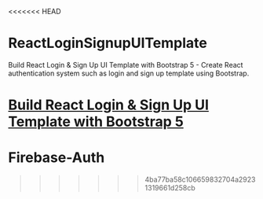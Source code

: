 <<<<<<< HEAD
# ReactLoginSignupUITemplate

Build React Login & Sign Up UI Template with Bootstrap 5 - Create React authentication system such as login and sign up template using Bootstrap.

[Build React Login & Sign Up UI Template with Bootstrap 5](https://www.positronx.io/build-react-login-sign-up-ui-template-with-bootstrap-4/)
=======
# Firebase-Auth
>>>>>>> 4ba77ba58c106659832704a29231319661d258cb

